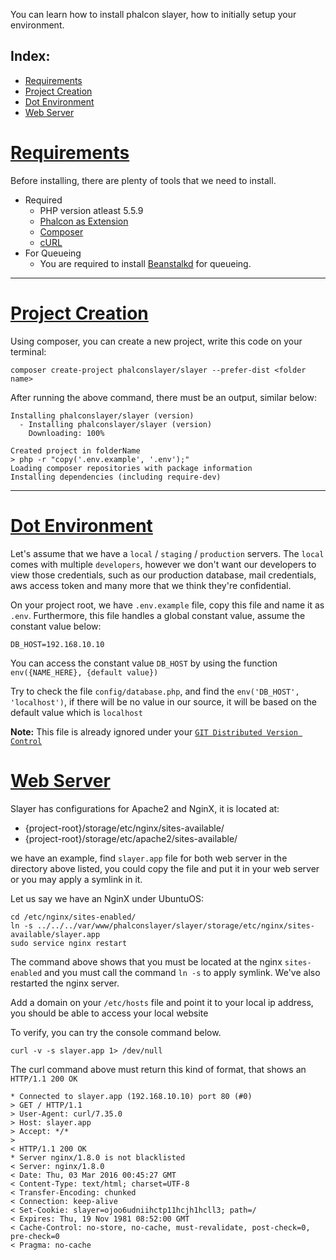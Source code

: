 You can learn how to install phalcon slayer, how to initially setup your environment.

## Index:
- [Requirements](#requirements)
- [Project Creation](#project-creation)
- [Dot Environment](#dot-environment)
- [Web Server](#web-server)

# <a href="#requirements" name="requirements">Requirements</a>

Before installing, there are plenty of tools that we need to install.

- Required
    - PHP version atleast 5.5.9
    - <a href="setup-installation-phalcon.html">Phalcon as Extension</a>
    - [Composer](https://getcomposer.org/)
    - [cURL](https://curl.haxx.se)
- For Queueing
    - You are required to install [Beanstalkd](http://kr.github.io/beanstalkd/) for queueing.

---

# <a href="#project-creation" name="project-creation">Project Creation</a>

Using composer, you can create a new project, write this code on your terminal:

```shell
composer create-project phalconslayer/slayer --prefer-dist <folder name>
```

After running the above command, there must be an output, similar below:

```shell
Installing phalconslayer/slayer (version)
  - Installing phalconslayer/slayer (version)
    Downloading: 100%

Created project in folderName
> php -r "copy('.env.example', '.env');"
Loading composer repositories with package information
Installing dependencies (including require-dev)
```

---

# <a href="#dot-environment" name="dot-environment">Dot Environment</a>

Let's assume that we have a  `local` / `staging` / `production` servers. The `local` comes with multiple `developers`, however we don't want our developers to view those credentials, such as our production database, mail credentials, aws access token and many more that we think they're confidential.

On your project root, we have `.env.example` file, copy this file and name it as `.env`. Furthermore, this file handles a global constant value, assume the constant value below:

```shell
DB_HOST=192.168.10.10
```

You can access the constant value `DB_HOST` by using the function `env({NAME_HERE}, {default value})`

Try to check the file `config/database.php`, and find the `env('DB_HOST', 'localhost')`, if there will be no value in our source, it will be based on the default value which is `localhost`

**Note:**
This file is already ignored under your [`GIT Distributed Version Control`](https://git-scm.com/)

# <a href="#web-server" name="web-server">Web Server</a>

Slayer has configurations for Apache2 and NginX, it is located at:
- {project-root}/storage/etc/nginx/sites-available/
- {project-root}/storage/etc/apache2/sites-available/

we have an example, find `slayer.app` file for both web server in the directory above listed, you could copy the file and put it in your web server or you may apply a symlink in it.

Let us say we have an NginX under UbuntuOS:

```shell
cd /etc/nginx/sites-enabled/
ln -s ../../../var/www/phalconslayer/slayer/storage/etc/nginx/sites-available/slayer.app
sudo service nginx restart
```

The command above shows that you must be located at the nginx `sites-enabled` and you must call the command `ln -s` to apply symlink. We've also restarted the nginx server.

Add a domain on your `/etc/hosts` file and point it to your local ip address, you should be able to access your local website

To verify, you can try the console command below.

```shell
curl -v -s slayer.app 1> /dev/null
```

The curl command above must return this kind of format, that shows an `HTTP/1.1 200 OK`

```shell
* Connected to slayer.app (192.168.10.10) port 80 (#0)
> GET / HTTP/1.1
> User-Agent: curl/7.35.0
> Host: slayer.app
> Accept: */*
>
< HTTP/1.1 200 OK
* Server nginx/1.8.0 is not blacklisted
< Server: nginx/1.8.0
< Date: Thu, 03 Mar 2016 00:45:27 GMT
< Content-Type: text/html; charset=UTF-8
< Transfer-Encoding: chunked
< Connection: keep-alive
< Set-Cookie: slayer=ojoo6udniihctp11hcjh1hcll3; path=/
< Expires: Thu, 19 Nov 1981 08:52:00 GMT
< Cache-Control: no-store, no-cache, must-revalidate, post-check=0, pre-check=0
< Pragma: no-cache
```
